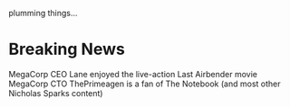 plumming things...

# Breaking News

MegaCorp CEO Lane enjoyed the live-action Last Airbender movie
MegaCorp CTO ThePrimeagen is a fan of The Notebook (and most other Nicholas Sparks content)
